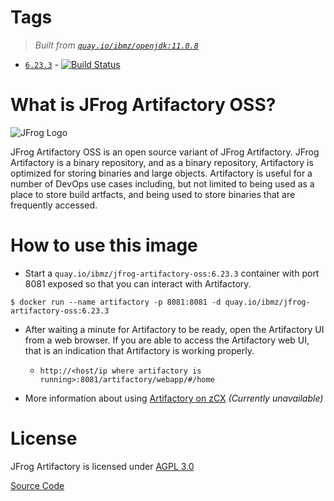# Tags
> _Built from [`quay.io/ibmz/openjdk:11.0.8`](https://quay.io/repository/ibmz/openjdk?tab=info)_
-	[`6.23.3`](https://github.com/lcarcaramo/jfrog-artifactory-oss/blob/main/Dockerfile) - [![Build Status](https://travis-ci.com/lcarcaramo/jfrog-artifactory-oss.svg?branch=main)](https://travis-ci.com/lcarcaramo/jfrog-artifactory-oss)

# What is JFrog Artifactory OSS?

![JFrog Logo](https://media.jfrog.com/wp-content/uploads/2019/11/20130211/artifactory-product-logo-1.png.webp)

JFrog Artifactory OSS is an open source variant of JFrog Artifactory. JFrog Artifactory is a binary repository, and as a binary repository, Artifactory is optimized for storing binaries and large objects. Artifactory is useful for a number of DevOps use cases including, but not limited to being used as a place to store build artfacts, and being used to store binaries that are frequently accessed.

# How to use this image

* Start a `quay.io/ibmz/jfrog-artifactory-oss:6.23.3` container with port 8081 exposed so that you can interact with Artifactory.
```console
$ docker run --name artifactory -p 8081:8081 -d quay.io/ibmz/jfrog-artifactory-oss:6.23.3
```
* After waiting a minute for Artifactory to be ready, open the Artifactory UI from a web browser. If you are able to access the Artifactory web UI, that is an indication that Artifactory is working properly.
  * `http://<host/ip where artifactory is running>:8081/artifactory/webapp/#/home`
  
* More information about using [Artifactory on zCX]() _(Currently unavailable)_

# License

JFrog Artifactory is licensed under [AGPL 3.0](https://www.gnu.org/licenses/agpl-3.0.html)

[Source Code](https://bintray.com/jfrog/artifactory/jfrog-artifactory-oss-zip)
